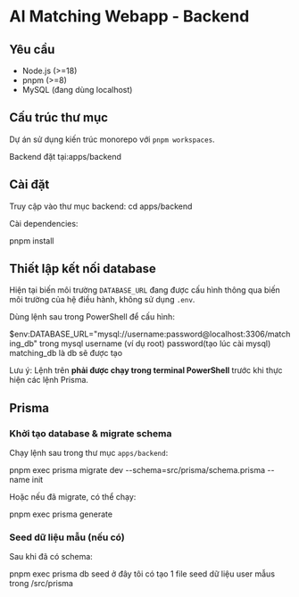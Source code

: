 # AI Matching Webapp - Backend

## Yêu cầu

- Node.js (>=18)
- pnpm (>=8)
- MySQL (đang dùng localhost)

## Cấu trúc thư mục

Dự án sử dụng kiến trúc monorepo với `pnpm workspaces`.

Backend đặt tại:apps/backend

## Cài đặt

Truy cập vào thư mục backend:
cd apps/backend

Cài dependencies:

pnpm install


## Thiết lập kết nối database

Hiện tại biến môi trường `DATABASE_URL` đang được cấu hình thông qua biến môi trường của hệ điều hành, không sử dụng `.env`.

Dùng lệnh sau trong PowerShell để cấu hình:

$env:DATABASE_URL="mysql://username:password@localhost:3306/matching_db"
trong mysql
username (ví dụ root)
password(tạo lúc cài mysql)
matching_db là db sẽ được tạo


Lưu ý: Lệnh trên **phải được chạy trong terminal PowerShell** trước khi thực hiện các lệnh Prisma.

## Prisma

### Khởi tạo database & migrate schema

Chạy lệnh sau trong thư mục `apps/backend`:

pnpm exec prisma migrate dev --schema=src/prisma/schema.prisma --name init


Hoặc nếu đã migrate, có thể chạy:

pnpm exec prisma generate


### Seed dữ liệu mẫu (nếu có)

Sau khi đã có schema:

pnpm exec prisma db seed
ở đây tôi có tạo 1 file seed dữ liệu user mẫus trong /src/prisma





